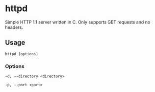 # httpd
Simple HTTP 1.1 server written in C. Only supports GET requests and no headers.

## Usage
`httpd [options]`
### Options
`-d, --directory <directory>`

`-p, --port <port>`

